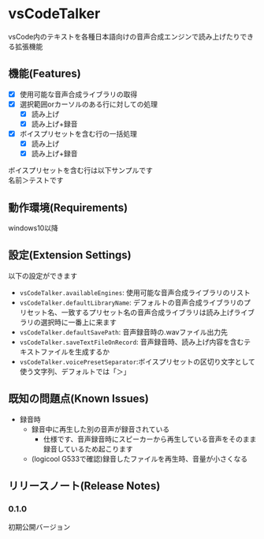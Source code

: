 # vsCodeTalker

vsCode内のテキストを各種日本語向けの音声合成エンジンで読み上げたりできる拡張機能

## 機能(Features)

 - [x] 使用可能な音声合成ライブラリの取得
 - [x] 選択範囲orカーソルのある行に対しての処理
   - [x] 読み上げ
   - [x] 読み上げ+録音
 - [x] ボイスプリセットを含む行の一括処理
   - [x] 読み上げ
   - [x] 読み上げ+録音

ボイスプリセットを含む行は以下サンプルです  
名前＞テストです
## 動作環境(Requirements)

windows10以降
## 設定(Extension Settings)

以下の設定ができます
* `vsCodeTalker.availableEngines`: 使用可能な音声合成ライブラリのリスト
* `vsCodeTalker.defaultLibraryName`: デフォルトの音声合成ライブラリのプリセット名、一致するプリセット名の音声合成ライブラリは読み上げライブラリの選択時に一番上に来ます
* `vsCodeTalker.defaultSavePath`: 音声録音時の.wavファイル出力先
* `vsCodeTalker.saveTextFileOnRecord`: 音声録音時、読み上げ内容を含むテキストファイルを生成するか
* `vsCodeTalker.voicePresetSeparator`:ボイスプリセットの区切り文字として使う文字列、デフォルトでは「＞」
## 既知の問題点(Known Issues)

* 録音時
  * 録音中に再生した別の音声が録音されている
    * 仕様です、音声録音時にスピーカーから再生している音声をそのまま録音しているため起こります
  * (logicool G533で確認)録音したファイルを再生時、音量が小さくなる

## リリースノート(Release Notes)

### 0.1.0

初期公開バージョン
